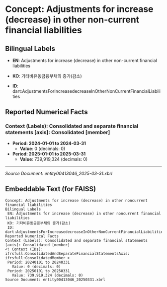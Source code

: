 # Concept: Adjustments for increase (decrease) in other non-current financial liabilities

## Bilingual Labels
- **EN**: Adjustments for increase (decrease) in other non-current financial liabilities
- **KO**: 기타비유동금융부채의 증가(감소)

- **ID**: dart:AdjustmentsForIncreasedecreaseInOtherNonCurrentFinancialLiabilities

## Reported Numerical Facts

### **Context (Labels): Consolidated and separate financial statements [axis]: Consolidated [member]**
<!-- Context (IDs): ifrs-full:ConsolidatedAndSeparateFinancialStatementsAxis: ifrs-full:ConsolidatedMember -->
- **Period: 2024-01-01 to 2024-03-31**
  - **Value**: 0 (decimals: 0)
- **Period: 2025-01-01 to 2025-03-31**
  - **Value**: 739,919,324 (decimals: 0)

---
*Source Document: entity00413046_2025-03-31.xbrl*
## Embeddable Text (for FAISS)
```text
Concept: Adjustments for increase (decrease) in other noncurrent financial liabilities
Bilingual Labels
 EN: Adjustments for increase (decrease) in other noncurrent financial liabilities
 KO: 기타비유동금융부채의 증가(감소)
 ID: dart:AdjustmentsForIncreasedecreaseInOtherNonCurrentFinancialLiabilities
Reported Numerical Facts
Context (Labels): Consolidated and separate financial statements [axis]: Consolidated [member]
<! Context (IDs): ifrsfull:ConsolidatedAndSeparateFinancialStatementsAxis: ifrsfull:ConsolidatedMember >
 Period: 20240101 to 20240331
   Value: 0 (decimals: 0)
 Period: 20250101 to 20250331
   Value: 739,919,324 (decimals: 0)
Source Document: entity00413046_20250331.xbrl
```